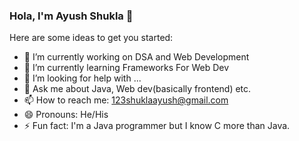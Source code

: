 ### Hola, I'm Ayush Shukla 👋

Here are some ideas to get you started:

- 🔭 I’m currently working on DSA and Web Development
- 🌱 I’m currently learning Frameworks For Web Dev
- 🤔 I’m looking for help with ...
- 💬 Ask me about Java, Web dev(basically frontend) etc.
- 📫 How to reach me: 123shuklaayush@gmail.com
- 😄 Pronouns: He/His
- ⚡ Fun fact: I'm a Java programmer but I know C more than Java.

